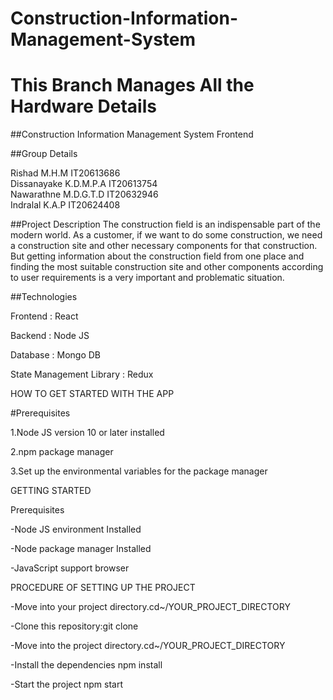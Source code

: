 # Construction-Information-Management-System
# This Branch Manages All the Hardware Details

##Construction Information Management System Frontend

##Group Details
	                                               
Rishad M.H.M	                    IT20613686	                  
Dissanayake K.D.M.P.A   	    IT20613754	                  
Nawarathne M.D.G.T.D	            IT20632946	                  
Indralal K.A.P	                    IT20624408	                  

##Project Description
The construction field is an indispensable part of the modern world. As a customer, if we want to do some construction, we need  a  construction  site  and  other  necessary  components  for that    construction.    But    getting    information    about    the construction field from one place and finding the most suitable construction  site  and  other  components  according  to  user requirements is a  very important and problematic  situation.

##Technologies

Frontend : React

Backend : Node JS

Database : Mongo DB

State Management Library : Redux

HOW TO GET STARTED WITH THE APP

#Prerequisites

1.Node JS version 10 or later installed

2.npm package manager

3.Set up the environmental variables for the package manager

GETTING STARTED

Prerequisites

-Node JS environment Installed

-Node package manager Installed

-JavaScript support browser

PROCEDURE OF SETTING UP THE PROJECT

-Move into your project directory.cd~/YOUR_PROJECT_DIRECTORY

-Clone this repository:git clone

-Move into the project directory.cd~/YOUR_PROJECT_DIRECTORY

-Install the dependencies npm install

-Start the project npm start



